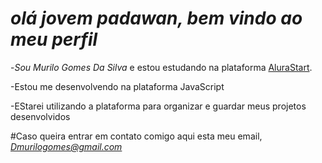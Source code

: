 # *olá jovem padawan, bem vindo ao meu perfil*

-*Sou Murilo Gomes Da Silva* e estou estudando na plataforma [AluraStart](https://www.alura.com.br/).

-Estou me desenvolvendo na plataforma JavaScript

-EStarei utilizando a plataforma para organizar e guardar meus projetos desenvolvidos

#Caso queira entrar em contato comigo aqui esta meu email, *Dmurilogomes@gmail.com*
